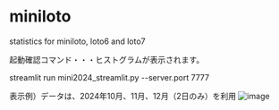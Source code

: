 # miniloto
statistics for miniloto, loto6 and loto7  


起動確認コマンド・・・ヒストグラムが表示されます。

streamlit run mini2024_streamlit.py --server.port 7777

表示例）データは、2024年10月、11月、12月（2日のみ）を利用
![image](https://github.com/user-attachments/assets/1deef68c-869c-49e5-9ff4-5e1dbd0244d7)
